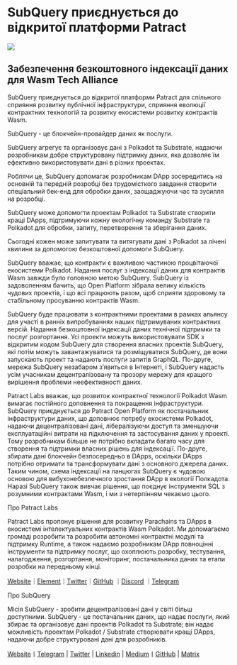 # SubQuery приєднується до відкритої платформи Patract

![](https://miro.medium.com/max/1400/0*0inUQ8U1g9auTjfU)

## **Забезпечення безкоштовного індексації даних для Wasm Tech Alliance**

SubQuery приєднується до відкритої платформи Patract для спільного сприяння розвитку публічної інфраструктури, сприяння еволюції контрактних технологій та розвитку екосистеми розвитку контрактів Wasm.

SubQuery - це блокчейн-провайдер даних як послуги.

SubQuery агрегує та організовує дані з Polkadot та Substrate, надаючи розробникам добре структуровану підтримку даних, яка дозволяє їм ефективно використовувати дані в різних проектах.

Роблячи це, SubQuery допомагає розробникам DApp зосередитись на основній та передній розробці без трудомісткого завдання створити спеціальний бек-енд для обробки даних, заощаджуючи час та зусилля на розробці.

SubQuery може допомогти проектам Polkadot та Substrate створити кращі DApps, підтримуючи кожну екологічну команду Substrate та Polkadot для обробки, запиту, перетворення та зберігання даних.

Сьогодні кожен може запитувати та витягувати дані з Polkadot за лічені хвилини за допомогою безкоштовної допомоги SubQuery.

SubQuery вважає, що контракти є важливою частиною процвітаючої екосистеми Polkadot. Надання послуг з індексації даних для контрактів Wasm завжди було головною метою SubQuery. SubQuery із задоволенням бачить, що Open Platform зібрала велику кількість чудових проектів, і що всі працюють разом, щоб сприяти здоровому та стабільному просуванню контрактів Wasm.

SubQuery буде працювати з контрактними проектами в рамках альянсу для участі в ранніх випробуваннях наших підтримуваних контрактних версій. Надання безкоштовної індексації даних технічної підтримки та послуг розгортання. Усі проекти можуть використовувати SDK з відкритим кодом SubQuery для створення власних проектів SubQuery, які потім можуть завантажуватися та розміщуватися SubQuery, де вони запускають проект та надають послуги запитів GraphQL. По-друге, мережа SubQuery незабаром з’явиться в Інтернеті, і SubQuery надасть усім учасникам децентралізовану та прозору мережу для кращого вирішення проблеми неефективності даних.

Patract Labs вважає, що розвиток контрактної технології Polkadot Wasm вимагає постійного доповнення та покращення інфраструктури. SubQuery приєднується до Patract Open Platform як постачальник інфраструктури даних, що доповнює потребу екосистеми Polkadot, надаючи децентралізовані дані, лібералізуючи доступ та зменшуючи експлуатаційні витрати на підключення та застосування даних у проекті. Тому розробникам більше не потрібно вкладати багато часу для створення та підтримки власних рішень для індексації. По-друге, збирати дані блокчейн безпосередньо в DApps, оскільки DApps потрібно отримати та трансформувати дані з основного джерела даних. Таким чином, схема індексації на ланцюгах SubQuery є чудовою основою для вибухонебезпечного зростання DApp в екології Полкадота. Наразі SubQuery також вивчає рішення, що поєднує інструменти SQL з розумними контрактами Wasm, і ми з нетерпінням чекаємо цього.

Про Patract Labs

Patract Labs пропонує рішення для розвитку Parachains та DApps в екосистемі інтелектуальних контрактів Wasm Polkadot. Ми допомагаємо громаді розробити та розробити автономні контрактні модулі та підтримку Runtime, а також надаємо розробникам DApp повноцінні інструменти та підтримку послуг, що охоплюють розробку, тестування, налагодження, розгортання, моніторинг, постачальника даних та етапи розробки на передньому кінці.

[Website](https://patract.io/)｜[Element](https://app.element.io/#/room/#PatractLabsDev:matrix.org)｜[Twitter](https://twitter.com/PatractLabs)｜[GitHub](https://github.com/patractlabs) ｜[Discord](https://discord.gg/yMRMqcAb24) ｜[Telegram](https://t.me/patract)

Про SubQuery

Місія SubQuery - зробити децентралізовані дані у світі більш доступними. SubQuery - це постачальник даних, що надає послуги, який збирає та організовує дані проектів Polkadot та Substrate; він надає можливість проектам Polkadot / Substrate створювати кращі DApps, надаючи добре структуровані дані для розробників.

[Website](https://www.subquery.network/)丨[Telegram](https://t.me/subquerynetwork) | [Twitter](https://twitter.com/subquerynetwork) | [Linkedin](https://www.linkedin.com/company/subquery) | [Medium](https://subquery.medium.com/)丨[GitHub](https://github.com/subquery/subql) | [Matrix](https://matrix.to/#/#subquery:matrix.org)